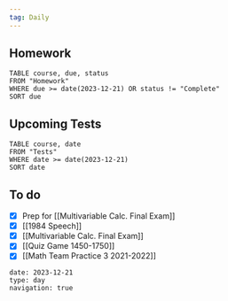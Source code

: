 ```yaml
---
tag: Daily
---
```

## Homework
```dataview
TABLE course, due, status
FROM "Homework" 
WHERE due >= date(2023-12-21) OR status != "Complete"
SORT due
```
## Upcoming Tests
```dataview
TABLE course, date
FROM "Tests" 
WHERE date >= date(2023-12-21)
SORT date
```
## To do
- [x] Prep for [[Multivariable Calc. Final Exam]]
- [x] [[1984 Speech]]
- [x] [[Multivariable Calc. Final Exam]]
- [x] [[Quiz Game 1450-1750]]
- [x] [[Math Team Practice 3 2021-2022]]

```gEvent
date: 2023-12-21
type: day
navigation: true
```